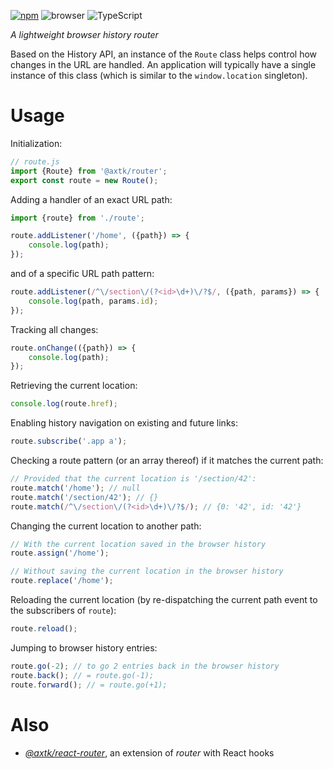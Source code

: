 [![npm](https://img.shields.io/npm/v/@axtk/router?labelColor=royalblue&color=royalblue&style=flat-square)](https://www.npmjs.com/package/@axtk/router)
![browser](https://img.shields.io/badge/browser-✓-blue?labelColor=dodgerblue&color=dodgerblue&style=flat-square)
![TypeScript](https://img.shields.io/badge/TypeScript-✓-blue?labelColor=dodgerblue&color=dodgerblue&style=flat-square)

*A lightweight browser history router*

Based on the History API, an instance of the `Route` class helps control how changes in the URL are handled. An application will typically have a single instance of this class (which is similar to the `window.location` singleton).

# Usage

Initialization:

```js
// route.js
import {Route} from '@axtk/router';
export const route = new Route();
```

Adding a handler of an exact URL path:

```js
import {route} from './route';

route.addListener('/home', ({path}) => {
    console.log(path);
});
```

and of a specific URL path pattern:

```js
route.addListener(/^\/section\/(?<id>\d+)\/?$/, ({path, params}) => {
    console.log(path, params.id);
});
```

Tracking all changes:

```js
route.onChange(({path}) => {
    console.log(path);
});
```

Retrieving the current location:

```js
console.log(route.href);
```

Enabling history navigation on existing and future links:

```js
route.subscribe('.app a');
```

Checking a route pattern (or an array thereof) if it matches the current path:

```js
// Provided that the current location is '/section/42':
route.match('/home'); // null
route.match('/section/42'); // {}
route.match(/^\/section\/(?<id>\d+)\/?$/); // {0: '42', id: '42'}
```

Changing the current location to another path:

```js
// With the current location saved in the browser history
route.assign('/home');
```

```js
// Without saving the current location in the browser history
route.replace('/home');
```

Reloading the current location (by re-dispatching the current path event to the subscribers of `route`):

```js
route.reload();
```

Jumping to browser history entries:

```js
route.go(-2); // to go 2 entries back in the browser history
route.back(); // = route.go(-1);
route.forward(); // = route.go(+1);
```

# Also

- *[@axtk/react-router](https://github.com/axtk/react-router)*, an extension of *router* with React hooks
